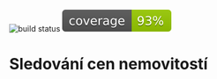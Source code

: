![build status](../../actions/workflows/build.yml/badge.svg) ![coverage](./coverage.svg)

# Sledování cen nemovitostí

